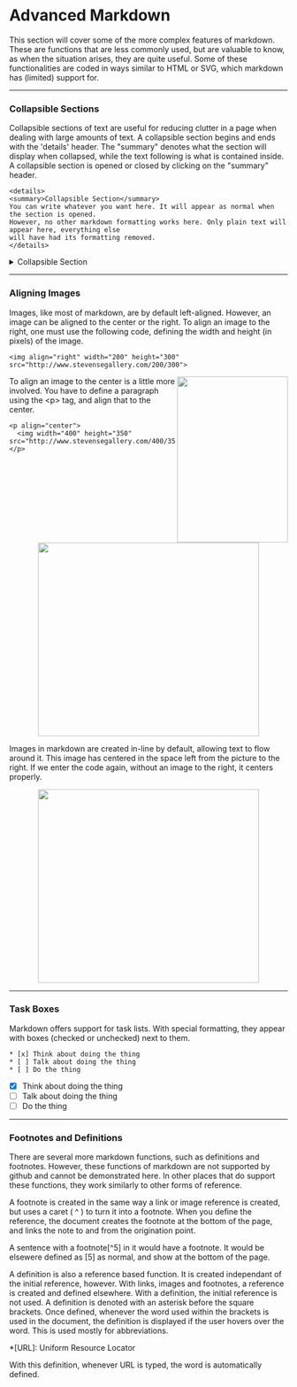 # Advanced Markdown

This section will cover some of the more complex features of markdown. These are functions that are less commonly used, but are valuable to know, as when the situation arises, they are quite useful. Some of these functionalities are coded in ways similar to HTML or SVG, which markdown has (limited) support for.

--- 
### Collapsible Sections

Collapsible sections of text are useful for reducing clutter in a page when dealing with large amounts of text. A collapsible section begins and ends with the 'details' header. The "summary" denotes what the section will display when collapsed, while the text following  is what is contained inside. A collapsible section is opened or closed by clicking on the "summary" header.

```
<details>
<summary>Collapsible Section</summary>
You can write whatever you want here. It will appear as normal when the section is opened.
However, no other markdown formatting works here. Only plain text will appear here, everything else
will have had its formatting removed.
</details>
```
<details>
<summary>Collapsible Section</summary>
You can write whatever you want here. It will appear as normal when the section is opened.
However, no other markdown formatting works here. Only plain text will appear here, everything else
will have had its formatting removed.
</details>


---
### Aligning Images
Images, like most of markdown, are by default left-aligned. However, an image can be aligned to the center or the right. To align an image to the right, one must use the following code, defining the width and height (in pixels) of the image.

```
<img align="right" width="200" height="300" src="http://www.stevensegallery.com/200/300">
```

<img align="right" width="200" height="300" src="http://www.stevensegallery.com/200/300">

To align an image to the center is a little more involved. You have to define a paragraph using the \<p> tag, and align that to the center.


```
<p align="center">
  <img width="400" height="350" src="http://www.stevensegallery.com/400/350">
</p>
```
<p align="center">
  <img width="400" height="350" src="http://www.stevensegallery.com/400/350">
</p>

Images in markdown are created in-line by default, allowing text to flow around it. This image has centered in the space left from the picture to the right. If we enter the code again, without an image to the right, it centers properly.

<p align="center">
  <img width="400" height="350" src="http://www.stevensegallery.com/400/350">
</p>

---
### Task Boxes

Markdown offers support for task lists. With special formatting, they appear with boxes (checked or unchecked) next to them.

```
* [x] Think about doing the thing
* [ ] Talk about doing the thing
* [ ] Do the thing
```

* [x] Think about doing the thing
* [ ] Talk about doing the thing
* [ ] Do the thing

---

### Footnotes and Definitions

There are several more markdown functions, such as definitions and footnotes. However, these functions of markdown are not supported by github and cannot be demonstrated here. In other places that do support these functions, they work similarly to other forms of reference.

A footnote is created in the same way a link or image reference is created, but uses a caret ( ^ ) to turn it into a footnote. When you define the reference, the document creates the footnote at the bottom of the page, and links the note to and from the origination point. 

A sentence with a footnote[^5] in it would have a footnote. It would be elsewere defined as [5] as normal, and show at the bottom of the page. 

A definition is also a reference based function. It is created independant of the initial reference, however. With links, images and footnotes, a reference is created and defined elsewhere. With a definition, the initial reference is not used. A definition is denoted with an asterisk before the square brackets. Once defined, whenever the word used within the brackets is used in the document, the definition is displayed if the user hovers over the word. This is used mostly for abbreviations.

*[URL]: Uniform Resource Locator

With this definition, whenever URL is typed, the word is automatically defined.

